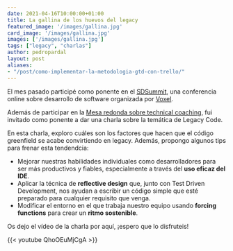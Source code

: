 ```yaml
---
date: 2021-04-16T10:00:00+01:00
title: La gallina de los huevos del legacy
featured_image: '/images/gallina.jpg'
card_image: '/images/gallina.jpg'
images: ['/images/gallina.jpg']
tags: ["legacy", "charlas"]
author: pedropardal
layout: post
aliases:
- "/post/como-implementar-la-metodologia-gtd-con-trello/"
---
```


El mes pasado participé como ponente en el [SDSummit](https://sdsummit.es/), una conferencia online sobre desarrollo de software organizada por [Voxel](https://www.voxelgroup.net/es/index.html).

Además de participar en la [Mesa redonda sobre technical coaching](/post/mesa-redonda-technical-coaching/), fui invitado como ponente a dar una charla sobre la temática de Legacy Code.

En esta charla, exploro cuáles son los factores que hacen que el código greenfield se acabe convirtiendo en legacy. Además, propongo algunos tips para frenar esta tendendcia:

- Mejorar nuestras habilidades individuales como desarrolladores para ser más productivos y fiables, especialmente a través del **uso eficaz del IDE**.
- Aplicar la técnica de **reflective design** que, junto con Test Driven Development, nos ayudan a escribir un código simple que esté preparado para cualquier requisito que venga.
- Modificar el entorno en el que trabaja nuestro equipo usando **forcing functions** para crear un **ritmo sostenible**.

Os dejo el vídeo de la charla por aquí, ¡espero que lo disfruteis!

{{< youtube QhoOEuMjCgA >}}
